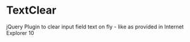 TextClear
=========

jQuery Plugin to clear input field text on fly - like as provided in Internet Explorer 10

